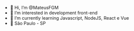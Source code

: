 - 👋 Hi, I’m @MateusFGM
- 👀 I’m interested in development front-end
- 🌱 I’m currently learning Javascript, NodeJS, React e Vue
- 🚩 São Paulo - SP

<!---
MateusFGM/MateusFGM is a ✨ special ✨ repository because its `README.md` (this file) appears on your GitHub profile.
You can click the Preview link to take a look at your changes.
--->
